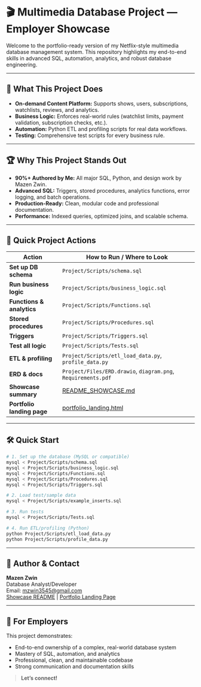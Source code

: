# 🎬 Multimedia Database Project — Employer Showcase

Welcome to the portfolio-ready version of my Netflix-style multimedia database management system. This repository highlights my end-to-end skills in advanced SQL, automation, analytics, and robust database engineering.

---

## 🚀 What This Project Does
- **On-demand Content Platform:** Supports shows, users, subscriptions, watchlists, reviews, and analytics.
- **Business Logic:** Enforces real-world rules (watchlist limits, payment validation, subscription checks, etc.).
- **Automation:** Python ETL and profiling scripts for real data workflows.
- **Testing:** Comprehensive test scripts for every business rule.

---

## 🏆 Why This Project Stands Out
- **90%+ Authored by Me:** All major SQL, Python, and design work by Mazen Zwin.
- **Advanced SQL:** Triggers, stored procedures, analytics functions, error logging, and batch operations.
- **Production-Ready:** Clean, modular code and professional documentation.
- **Performance:** Indexed queries, optimized joins, and scalable schema.

---

## 📂 Quick Project Actions

| Action                      | How to Run / Where to Look                                |
|-----------------------------|-----------------------------------------------------------|
| **Set up DB schema**        | `Project/Scripts/schema.sql`                              |
| **Run business logic**      | `Project/Scripts/business_logic.sql`                      |
| **Functions & analytics**   | `Project/Scripts/Functions.sql`                           |
| **Stored procedures**       | `Project/Scripts/Procedures.sql`                          |
| **Triggers**                | `Project/Scripts/Triggers.sql`                            |
| **Test all logic**          | `Project/Scripts/Tests.sql`                               |
| **ETL & profiling**         | `Project/Scripts/etl_load_data.py`, `profile_data.py`     |
| **ERD & docs**              | `Project/Files/ERD.drawio`, `diagram.png`, `Requirements.pdf` |
| **Showcase summary**        | [README_SHOWCASE.md](./README_SHOWCASE.md)                |
| **Portfolio landing page**  | [portfolio_landing.html](./portfolio_landing.html)        |

---

## 🛠️ Quick Start
```sh
# 1. Set up the database (MySQL or compatible)
mysql < Project/Scripts/schema.sql
mysql < Project/Scripts/business_logic.sql
mysql < Project/Scripts/Functions.sql
mysql < Project/Scripts/Procedures.sql
mysql < Project/Scripts/Triggers.sql

# 2. Load test/sample data
mysql < Project/Scripts/example_inserts.sql

# 3. Run tests
mysql < Project/Scripts/Tests.sql

# 4. Run ETL/profiling (Python)
python Project/Scripts/etl_load_data.py
python Project/Scripts/profile_data.py
```

---

## 👤 Author & Contact
**Mazen Zwin**  
Database Analyst/Developer  
Email: mzwin3545@gmail.com  
[Showcase README](./README_SHOWCASE.md) | [Portfolio Landing Page](./portfolio_landing.html)

---

## 🌟 For Employers
This project demonstrates:
- End-to-end ownership of a complex, real-world database system
- Mastery of SQL, automation, and analytics
- Professional, clean, and maintainable codebase
- Strong communication and documentation skills

> **Let’s connect!**
